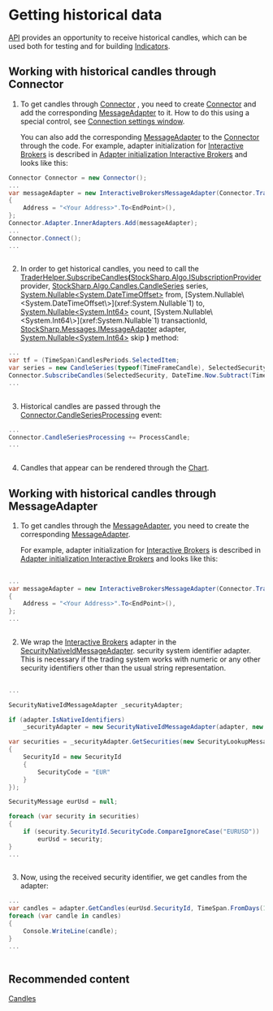 # Getting historical data

[API](../../api.md) provides an opportunity to receive historical candles, which can be used both for testing and for building [Indicators](../indicators.md). 

## Working with historical candles through Connector

1. To get candles through [Connector](xref:StockSharp.Algo.Connector) , you need to create [Connector](xref:StockSharp.Algo.Connector) and add the corresponding [MessageAdapter](xref:StockSharp.Messages.MessageAdapter) to it. How to do this using a special control, see [Connection settings window](../graphical_user_interface/connection_settings_window.md).

   You can also add the corresponding [MessageAdapter](xref:StockSharp.Messages.MessageAdapter) to the [Connector](xref:StockSharp.Algo.Connector) through the code. For example, adapter initialization for [Interactive Brokers](../connectors/stock_market/interactive_brokers.md) is described in [Adapter initialization Interactive Brokers](../connectors/stock_market/interactive_brokers/adapter_initialization_interactive_brokers.md) and looks like this:

```cs
Connector Connector = new Connector();				
...				
var messageAdapter = new InteractiveBrokersMessageAdapter(Connector.TransactionIdGenerator)
{
 	Address = "<Your Address>".To<EndPoint>(),
};
Connector.Adapter.InnerAdapters.Add(messageAdapter);
...	
Connector.Connect();
...
							
```

2. In order to get historical candles, you need to call the [TraderHelper.SubscribeCandles](xref:StockSharp.Algo.TraderHelper.SubscribeCandles(StockSharp.Algo.ISubscriptionProvider,StockSharp.Algo.Candles.CandleSeries,System.Nullable{System.DateTimeOffset},System.Nullable{System.DateTimeOffset},System.Nullable{System.Int64},System.Nullable{System.Int64},StockSharp.Messages.IMessageAdapter,System.Nullable{System.Int64}))**(**[StockSharp.Algo.ISubscriptionProvider](xref:StockSharp.Algo.ISubscriptionProvider) provider, [StockSharp.Algo.Candles.CandleSeries](xref:StockSharp.Algo.Candles.CandleSeries) series, [System.Nullable\<System.DateTimeOffset\>](xref:System.Nullable`1) from, [System.Nullable\<System.DateTimeOffset\>](xref:System.Nullable`1) to, [System.Nullable\<System.Int64\>](xref:System.Nullable`1) count, [System.Nullable\<System.Int64\>](xref:System.Nullable`1) transactionId, [StockSharp.Messages.IMessageAdapter](xref:StockSharp.Messages.IMessageAdapter) adapter, [System.Nullable\<System.Int64\>](xref:System.Nullable`1) skip **)** method: 

```cs
...
var tf = (TimeSpan)CandlesPeriods.SelectedItem;
var series = new CandleSeries(typeof(TimeFrameCandle), SelectedSecurity, tf);
Connector.SubscribeCandles(SelectedSecurity, DateTime.Now.Subtract(TimeSpan.FromTicks(tf.Ticks * 100)), DateTime.Now);
...
   			
```

3. Historical candles are passed through the [Connector.CandleSeriesProcessing](xref:StockSharp.Algo.Connector.CandleSeriesProcessing) event: 

```cs
...
Connector.CandleSeriesProcessing += ProcessCandle;
...
   			
```

4. Candles that appear can be rendered through the [Chart](../candles/chart.md).

## Working with historical candles through MessageAdapter

1. To get candles through the [MessageAdapter](xref:StockSharp.Messages.MessageAdapter), you need to create the corresponding [MessageAdapter](xref:StockSharp.Messages.MessageAdapter).

   For example, adapter initialization for [Interactive Brokers](../connectors/stock_market/interactive_brokers.md) is described in [Adapter initialization Interactive Brokers](../connectors/stock_market/interactive_brokers/adapter_initialization_interactive_brokers.md) and looks like this:

```cs
   		
...         
var messageAdapter = new InteractiveBrokersMessageAdapter(Connector.TransactionIdGenerator)
{
	Address = "<Your Address>".To<EndPoint>(),
};
...
   							
```

2. We wrap the [Interactive Brokers](../connectors/stock_market/interactive_brokers.md) adapter in the [SecurityNativeIdMessageAdapter](xref:StockSharp.Algo.SecurityNativeIdMessageAdapter). security system identifier adapter. This is necessary if the trading system works with numeric or any other security identifiers other than the usual string representation.

```cs
   	
...

SecurityNativeIdMessageAdapter _securityAdapter;

if (adapter.IsNativeIdentifiers)
	_securityAdapter = new SecurityNativeIdMessageAdapter(adapter, new InMemoryNativeIdStorage());

var securities = _securityAdapter.GetSecurities(new SecurityLookupMessage
{
	SecurityId = new SecurityId
	{
		SecurityCode = "EUR"
	}
});

SecurityMessage eurUsd = null;

foreach (var security in securities)
{
	if (security.SecurityId.SecurityCode.CompareIgnoreCase("EURUSD"))
		eurUsd = security;
}
...
   							
```

3. Now, using the received security identifier, we get candles from the adapter: 

```cs
...
var candles = adapter.GetCandles(eurUsd.SecurityId, TimeSpan.FromDays(1), DateTimeOffset.Now.AddDays(-100), DateTimeOffset.Now);
foreach (var candle in candles)
{
	Console.WriteLine(candle);
}
...
   			
```

## Recommended content

[Candles](../candles.md)
